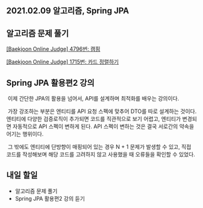 ## 2021.02.09 알고리즘, Spring JPA

## 알고리즘 문제 풀기

[[Baekjoon Online Judge] 4796번: 캠핑](https://hyeonic.tistory.com/100)

[[Baekjoon Online Judge] 1715번: 카드 정렬하기](https://hyeonic.tistory.com/101)

## Spring JPA 활용편2 강의
&nbsp;이제 간단한 JPA의 활용을 넘어서, API를 설계하며 최적화를 배우는 강의이다. 

&nbsp;가장 강조하는 부분은 엔티티를 API 요청 스펙에 맞추어 DTO를 따로 설계하는 것이다. 엔티티에 다양한 검증로직이 추가되면 코드를 직관적으로 보기 어렵고, 엔티티가 변경되면 자동적으로 API 스펙이 변하게 된다. API 스펙이 변하는 것은 결국 서로간의 약속을 어기는 행위이다.

&nbsp;그 밖에도 엔티티에 단방향이 매핑되어 있는 경우 N + 1 문제가 발생할 수 있고, 직접 코드를 작성해보며 해당 코드를 고려하지 않고 사용했을 때 오류들을 확인할 수 있었다.

## 내일 할일
 - 알고리즘 문제 풀기
 - Spring JPA 활용편2 강의 듣기